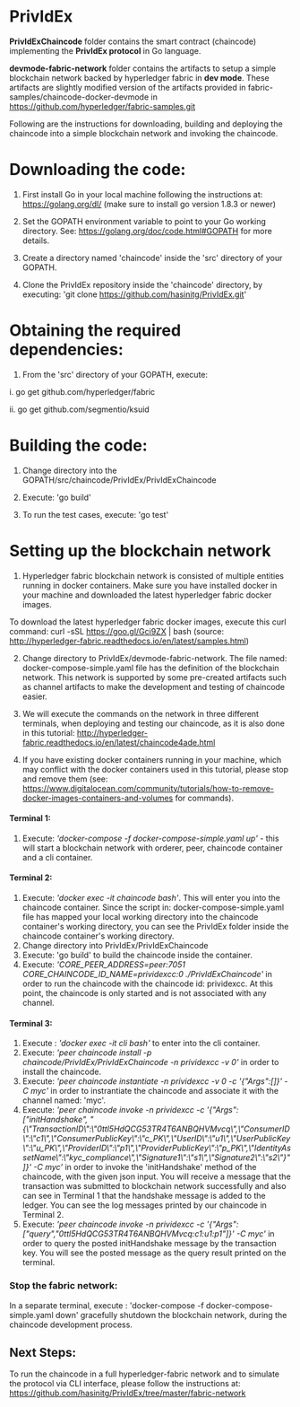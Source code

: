 # PrivIdEx

**PrivIdExChaincode**   folder contains the smart contract (chaincode) implementing the **PrivIdEx protocol** in Go language.

**devmode-fabric-network** folder contains the artifacts to setup a simple blockchain network backed by hyperledger fabric in **dev mode**. These artifacts are slightly modified version of the artifacts provided in fabric-samples/chaincode-docker-devmode in https://github.com/hyperledger/fabric-samples.git

Following are the instructions for downloading, building and deploying the chaincode into a simple blockchain network and invoking the chaincode.

# Downloading the code:

1. First install Go in your local machine following the instructions at: https://golang.org/dl/ (make sure to install go version 1.8.3 or newer)

2. Set the GOPATH environment variable to point to your Go working directory. See: https://golang.org/doc/code.html#GOPATH for more details.

3. Create a directory named 'chaincode' inside the 'src' directory of your GOPATH.

4. Clone the PrivIdEx repository inside the 'chaincode' directory, by executing: 'git clone https://github.com/hasinitg/PrivIdEx.git'

# Obtaining the required dependencies:

1. From the 'src' directory of your GOPATH, execute:

i. go get github.com/hyperledger/fabric

ii. go get github.com/segmentio/ksuid

# Building the code:

1. Change directory into the GOPATH/src/chaincode/PrivIdEx/PrivIdExChaincode

2. Execute: 'go build'

3. To run the test cases, execute: 'go test' 

# Setting up the blockchain network

1. Hyperledger fabric blockchain network is consisted of multiple entities running in docker containers. Make sure you have installed docker in your machine and downloaded the latest hyperledger fabric docker images. 

To download the latest hyperledger fabric docker images, execute this curl command: curl -sSL https://goo.gl/Gci9ZX | bash
(source: http://hyperledger-fabric.readthedocs.io/en/latest/samples.html)

2. Change directory to PrivIdEx/devmode-fabric-network. The file named: docker-compose-simple.yaml file has the definition of the blockchain network. This network is supported by some pre-created artifacts such as channel artifacts to make the development and testing of chaincode easier.

3. We will execute the commands on the network in three different terminals, when deploying and testing our chaincode, as it is also done in this tutorial: http://hyperledger-fabric.readthedocs.io/en/latest/chaincode4ade.html

4. If you have existing docker containers running in your machine, which may conflict with the docker containers used in this tutorial, please stop and remove them (see: https://www.digitalocean.com/community/tutorials/how-to-remove-docker-images-containers-and-volumes for commands).

#### Terminal 1:
1. Execute: *'docker-compose -f docker-compose-simple.yaml up'* - this will start a blockchain network with orderer, peer, chaincode container and a cli container.

#### Terminal 2:
1. Execute: *'docker exec -it chaincode bash'*. This will enter you into the chaincode container. Since the script in: docker-compose-simple.yaml file has mapped your local working directory into the chaincode container's working directory, you can see the PrivIdEx folder inside the chaincode container's working directory.
2. Change directory into PrivIdEx/PrivIdExChaincode
3. Execute: 'go build' to build the chaincode inside the container.
3. Execute: *'CORE_PEER_ADDRESS=peer:7051 CORE_CHAINCODE_ID_NAME=prividexcc:0 ./PrivIdExChaincode'* in order to run the chaincode with the chaincode id: prividexcc. At this point, the chaincode is only started and is not associated with any channel.

#### Terminal 3:
1. Execute : *'docker exec -it cli bash'* to enter into the cli container.
3. Execute: *'peer chaincode install -p chaincode/PrivIdEx/PrivIdExChaincode -n prividexcc -v 0'* in order to install the chaincode.
4. Execute: *'peer chaincode instantiate -n prividexcc -v 0 -c '{"Args":[]}' -C myc'* in order to instrantiate the chaincode and associate it with the channel named: 'myc'.
5. Execute: *'peer chaincode invoke -n prividexcc -c '{"Args":["initHandshake", "{\\"TransactionID\\":\\"0ttl5HdQCG53TR4T6ANBQHVMvcq\\",\\"ConsumerID\\":\\"c1\\",\\"ConsumerPublicKey\\":\\"c_PK\\",\\"UserID\\":\\"u1\\",\\"UserPublicKey\\":\\"u_PK\\",\\"ProviderID\\":\\"p1\\",\\"ProviderPublicKey\\":\\"p_PK\\",\\"IdentityAssetName\\":\\"kyc_compliance\\",\\"Signature1\\":\\"s1\\",\\"Signature2\\":\\"s2\\"}"]}' -C myc'* in order to invoke the 'initHandshake' method of the chaincode, with the given json input. 
You will receive a message that the transaction was submitted to blockchain network successfully and also can see in Terminal 1 that the handshake message is added to the ledger.
You can see the log messages printed by our chaincode in Terminal 2.
6. Execute: *'peer chaincode invoke -n prividexcc -c '{"Args":["query","0ttl5HdQCG53TR4T6ANBQHVMvcq:c1:u1:p1"]}' -C myc'* in order to query the posted initHandshake message by the transaction key. You will see the posted message as the query result printed on the terminal. 

### Stop the fabric network:
In a separate terminal, execute : 'docker-compose -f docker-compose-simple.yaml down' gracefully shutdown the blockchain network, during the chaincode development process.

## Next Steps:

To run the chaincode in a full hyperledger-fabric network and to simulate the protocol via CLI interface, please follow the instructions at: https://github.com/hasinitg/PrivIdEx/tree/master/fabric-network

